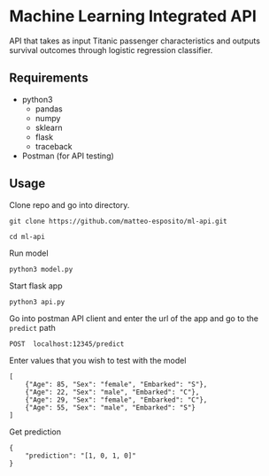# Machine Learning Integrated API
API that takes as input Titanic passenger characteristics and outputs 
survival outcomes through logistic regression classifier.

## Requirements
* python3
    * pandas
    * numpy
    * sklearn
    * flask
    * traceback
* Postman (for API testing)

## Usage
Clone repo and go into directory.

```
git clone https://github.com/matteo-esposito/ml-api.git
```

```
cd ml-api
```

Run model

```
python3 model.py
```

Start flask app

```
python3 api.py
```

Go into postman API client and enter the url of the app and go to the `predict` path

```
POST  localhost:12345/predict
```

Enter values that you wish to test with the model

```
[
    {"Age": 85, "Sex": "female", "Embarked": "S"},
    {"Age": 22, "Sex": "male", "Embarked": "C"},
    {"Age": 29, "Sex": "female", "Embarked": "C"},
    {"Age": 55, "Sex": "male", "Embarked": "S"}
]
```

Get prediction

```
{
    "prediction": "[1, 0, 1, 0]"
}
```

